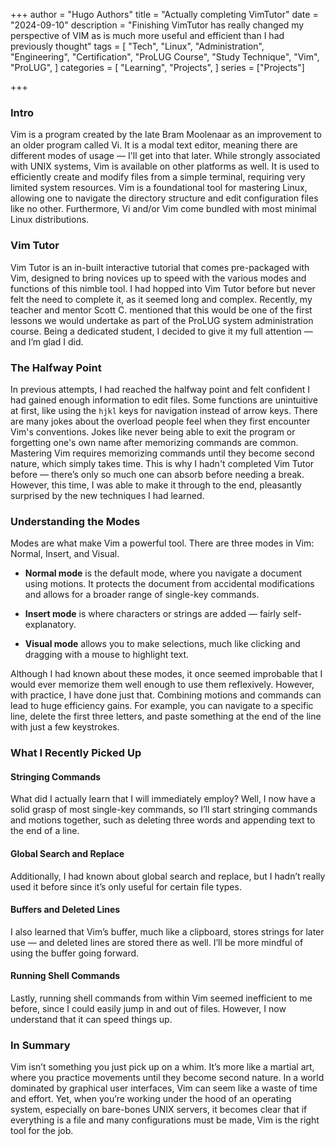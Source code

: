 +++
author = "Hugo Authors"
title = "Actually completing VimTutor"
date = "2024-09-10"
description = "Finishing VimTutor has really changed my perspective of VIM as is much more useful and efficient than I had previously thought"
tags = [
  "Tech", "Linux", "Administration", "Engineering", "Certification", "ProLUG Course", "Study Technique", "Vim", "ProLUG",
]
categories = [
    "Learning", "Projects",
]
series = ["Projects"]

+++

<!--more-->

### Intro

Vim is a program created by the late Bram Moolenaar as an improvement to an older program called Vi. It is a modal text editor, meaning there are different modes of usage — I'll get into that later. While strongly associated with UNIX systems, Vim is available on other platforms as well. It is used to efficiently create and modify files from a simple terminal, requiring very limited system resources. Vim is a foundational tool for mastering Linux, allowing one to navigate the directory structure and edit configuration files like no other. Furthermore, Vi and/or Vim come bundled with most minimal Linux distributions.

### Vim Tutor

Vim Tutor is an in-built interactive tutorial that comes pre-packaged with Vim, designed to bring novices up to speed with the various modes and functions of this nimble tool. I had hopped into Vim Tutor before but never felt the need to complete it, as it seemed long and complex. Recently, my teacher and mentor Scott C. mentioned that this would be one of the first lessons we would undertake as part of the ProLUG system administration course. Being a dedicated student, I decided to give it my full attention — and I’m glad I did.

### The Halfway Point

In previous attempts, I had reached the halfway point and felt confident I had gained enough information to edit files. Some functions are unintuitive at first, like using the `hjkl` keys for navigation instead of arrow keys. There are many jokes about the overload people feel when they first encounter Vim's conventions. Jokes like never being able to exit the program or forgetting one's own name after memorizing commands are common. Mastering Vim requires memorizing commands until they become second nature, which simply takes time. This is why I hadn't completed Vim Tutor before — there’s only so much one can absorb before needing a break. However, this time, I was able to make it through to the end, pleasantly surprised by the new techniques I had learned.

### Understanding the Modes

Modes are what make Vim a powerful tool. There are three modes in Vim: Normal, Insert, and Visual. 

- **Normal mode** is the default mode, where you navigate a document using motions. It protects the document from accidental modifications and allows for a broader range of single-key commands.
  
- **Insert mode** is where characters or strings are added — fairly self-explanatory.

- **Visual mode** allows you to make selections, much like clicking and dragging with a mouse to highlight text.

Although I had known about these modes, it once seemed improbable that I would ever memorize them well enough to use them reflexively. However, with practice, I have done just that. Combining motions and commands can lead to huge efficiency gains. For example, you can navigate to a specific line, delete the first three letters, and paste something at the end of the line with just a few keystrokes.

### What I Recently Picked Up

#### Stringing Commands

What did I actually learn that I will immediately employ? Well, I now have a solid grasp of most single-key commands, so I’ll start stringing commands and motions together, such as deleting three words and appending text to the end of a line. 

#### Global Search and Replace

Additionally, I had known about global search and replace, but I hadn’t really used it before since it’s only useful for certain file types. 

#### Buffers and Deleted Lines

I also learned that Vim’s buffer, much like a clipboard, stores strings for later use — and deleted lines are stored there as well. I’ll be more mindful of using the buffer going forward.

#### Running Shell Commands

Lastly, running shell commands from within Vim seemed inefficient to me before, since I could easily jump in and out of files. However, I now understand that it can speed things up.

### In Summary

Vim isn’t something you just pick up on a whim. It’s more like a martial art, where you practice movements until they become second nature. In a world dominated by graphical user interfaces, Vim can seem like a waste of time and effort. Yet, when you’re working under the hood of an operating system, especially on bare-bones UNIX servers, it becomes clear that if everything is a file and many configurations must be made, Vim is the right tool for the job.



